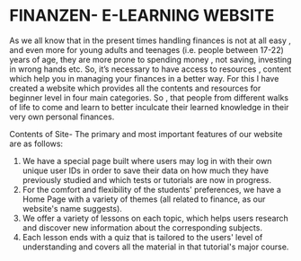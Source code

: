 # FINANZEN- E-LEARNING WEBSITE
As we all know that in the present times handling finances is not at all easy , and even more for young adults and teenages (i.e. people between 17-22) years of age, they are more prone to spending money , not saving, investing in wrong hands etc. So, it’s necessary to have access to resources , content which help you in managing your finances in a better way. 
For this I have created a website which provides all the contents and resources for beginner level in four main categories. So , that  people from different walks of life to come and learn to better inculcate their learned knowledge in their very own personal finances.


Contents of Site-
The primary and most important features of our website are as follows:

1. We have a special page built where users may log in with their own unique user IDs in order to save their data on how much they have previously studied and which tests or tutorials are now in progress.
2. For the comfort and flexibility of the students' preferences, we have a Home Page with a variety of themes (all related to finance, as our website's name suggests).
3. We offer a variety of lessons on each topic, which helps users research and discover new information about the corresponding subjects.
4. Each lesson ends with a quiz that is tailored to the users' level of understanding and covers all the material in that tutorial's major course.





                                                                                                                                                                  
